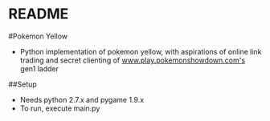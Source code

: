# README #

#Pokemon Yellow

* Python implementation of pokemon yellow, with aspirations of online link trading and secret clienting of www.play.pokemonshowdown.com's gen1 ladder

##Setup

* Needs python 2.7.x and pygame 1.9.x
* To run, execute main.py
